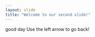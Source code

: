 ```yaml
---
layout: slide
title: "Welcome to our second slide!"
---
```

good day
Use the left arrow to go back!
